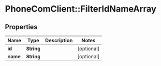 # PhoneComClient::FilterIdNameArray

## Properties
Name | Type | Description | Notes
------------ | ------------- | ------------- | -------------
**id** | **String** |  | [optional]
**name** | **String** |  | [optional]


